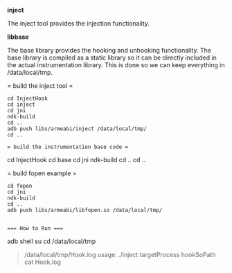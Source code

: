 **inject**

The inject tool provides the injection functionality. 

**libbase**

The base library provides the hooking and unhooking functionality. The base library is compiled as a static library so it can be directly included in the actual instrumentation library. This is done so we can keep everything in /data/local/tmp. 

= build the inject tool =
```
cd InjectHook
cd inject
cd jni
ndk-build
cd ..
adb push libs/armeabi/inject /data/local/tmp/
cd ..

= build the instrumentation base code =

```
cd InjectHook
cd base
cd jni
ndk-build
cd ..
cd ..

= build fopen example =

```
cd fopen
cd jni
ndk-build
cd ..
adb push libs/armeabi/libfopen.so /data/local/tmp/


=== How to Run ===

```
adb shell
su
cd /data/local/tmp
>/data/local/tmp/Hook.log
usage:
./inject targetProcess  hookSoPath
cat Hook.log
